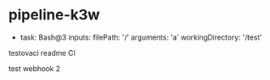 # pipeline-k3w
- task: Bash@3
  inputs:
    filePath: '/'
    arguments: 'a'
    workingDirectory: '/test'

testovaci readme
CI

test webhook 2
